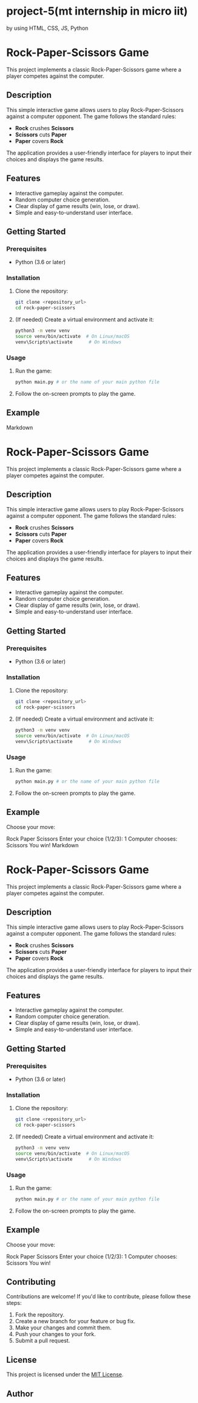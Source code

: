 # project-5(mt internship in micro iit)
by using  HTML, CSS, JS, Python
# Rock-Paper-Scissors Game

This project implements a classic Rock-Paper-Scissors game where a player competes against the computer.

## Description

This simple interactive game allows users to play Rock-Paper-Scissors against a computer opponent. The game follows the standard rules:

-   **Rock** crushes **Scissors**
-   **Scissors** cuts **Paper**
-   **Paper** covers **Rock**

The application provides a user-friendly interface for players to input their choices and displays the game results.

## Features

-   Interactive gameplay against the computer.
-   Random computer choice generation.
-   Clear display of game results (win, lose, or draw).
-   Simple and easy-to-understand user interface.

## Getting Started

### Prerequisites

-   Python (3.6 or later)

### Installation

1.  Clone the repository:

    ```bash
    git clone <repository_url>
    cd rock-paper-scissors
    ```

2.  (If needed) Create a virtual environment and activate it:

    ```bash
    python3 -m venv venv
    source venv/bin/activate  # On Linux/macOS
    venv\Scripts\activate      # On Windows
    ```

### Usage

1.  Run the game:

    ```bash
    python main.py # or the name of your main python file
    ```

2.  Follow the on-screen prompts to play the game.

## Example
Markdown

# Rock-Paper-Scissors Game

This project implements a classic Rock-Paper-Scissors game where a player competes against the computer.

## Description

This simple interactive game allows users to play Rock-Paper-Scissors against a computer opponent. The game follows the standard rules:

-   **Rock** crushes **Scissors**
-   **Scissors** cuts **Paper**
-   **Paper** covers **Rock**

The application provides a user-friendly interface for players to input their choices and displays the game results.

## Features

-   Interactive gameplay against the computer.
-   Random computer choice generation.
-   Clear display of game results (win, lose, or draw).
-   Simple and easy-to-understand user interface.

## Getting Started

### Prerequisites

-   Python (3.6 or later)

### Installation

1.  Clone the repository:

    ```bash
    git clone <repository_url>
    cd rock-paper-scissors
    ```

2.  (If needed) Create a virtual environment and activate it:

    ```bash
    python3 -m venv venv
    source venv/bin/activate  # On Linux/macOS
    venv\Scripts\activate      # On Windows
    ```

### Usage

1.  Run the game:

    ```bash
    python main.py # or the name of your main python file
    ```

2.  Follow the on-screen prompts to play the game.

## Example

Choose your move:

Rock
Paper
Scissors Enter your choice (1/2/3): 1 Computer chooses: Scissors You win!
Markdown

# Rock-Paper-Scissors Game

This project implements a classic Rock-Paper-Scissors game where a player competes against the computer.

## Description

This simple interactive game allows users to play Rock-Paper-Scissors against a computer opponent. The game follows the standard rules:

-   **Rock** crushes **Scissors**
-   **Scissors** cuts **Paper**
-   **Paper** covers **Rock**

The application provides a user-friendly interface for players to input their choices and displays the game results.

## Features

-   Interactive gameplay against the computer.
-   Random computer choice generation.
-   Clear display of game results (win, lose, or draw).
-   Simple and easy-to-understand user interface.

## Getting Started

### Prerequisites

-   Python (3.6 or later)

### Installation

1.  Clone the repository:

    ```bash
    git clone <repository_url>
    cd rock-paper-scissors
    ```

2.  (If needed) Create a virtual environment and activate it:

    ```bash
    python3 -m venv venv
    source venv/bin/activate  # On Linux/macOS
    venv\Scripts\activate      # On Windows
    ```

### Usage

1.  Run the game:

    ```bash
    python main.py # or the name of your main python file
    ```

2.  Follow the on-screen prompts to play the game.

## Example

Choose your move:

Rock
Paper
Scissors Enter your choice (1/2/3): 1 Computer chooses: Scissors You win!

## Contributing

Contributions are welcome! If you'd like to contribute, please follow these steps:

1.  Fork the repository.
2.  Create a new branch for your feature or bug fix.
3.  Make your changes and commit them.
4.  Push your changes to your fork.
5.  Submit a pull request.

## License

This project is licensed under the [MIT License](LICENSE).

## Author
